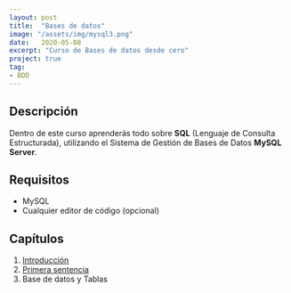 ```yaml
---
layout: post
title:  "Bases de datos"
image: "/assets/img/mysql3.png"
date:   2020-05-08
excerpt: "Curso de Bases de datos desde cero"
project: true
tag:
- BDD
---
```


## Descripción

Dentro de este curso aprenderás todo sobre **SQL** (Lenguaje de Consulta Estructurada), utilizando el Sistema de Gestión de Bases de Datos **MySQL Server**.

## Requisitos

* MySQL
* Cualquier editor de código (opcional)

## Capítulos

1. [Introducción](https://nisoto.github.io/bdd-i-introduccion/)
2. [Primera sentencia](https://nisoto.github.io/bdd-ii-primera-sentencia/)
3. Base de datos y Tablas
